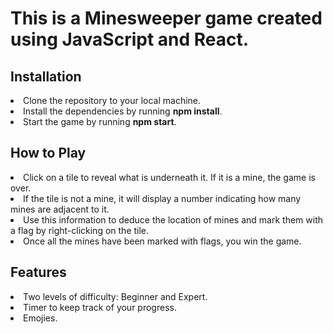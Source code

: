 # This is a Minesweeper game created using JavaScript and React.

## Installation

<li>Clone the repository to your local machine.</li>
<li>Install the dependencies by running <b>npm install</b>.</li>
<li>Start the game by running <b>npm start</b>.</li>

## How to Play

<li>Click on a tile to reveal what is underneath it. If it is a mine, the game is over.</li>
<li>If the tile is not a mine, it will display a number indicating how many mines are adjacent to it.</li>
<li>Use this information to deduce the location of mines and mark them with a flag by right-clicking on the tile.</li>
<li>Once all the mines have been marked with flags, you win the game.</li>

## Features

<li>Two levels of difficulty: Beginner and Expert.</li>
<li>Timer to keep track of your progress.</li>
<li>Emojies.</li>
